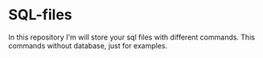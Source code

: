# SQL-files
In this repository I'm will store your sql files with different commands. This commands without database, just for examples.
